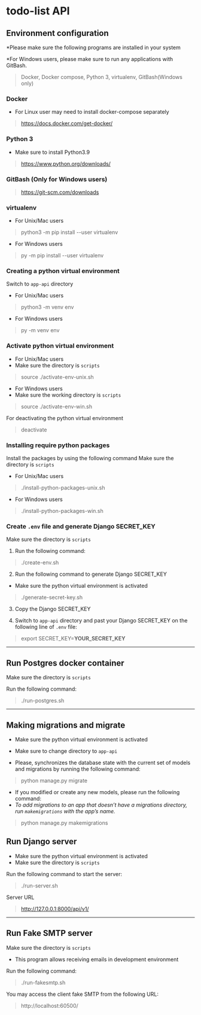 # todo-list API

## Environment configuration

*Please make sure the following programs are installed in your system

*For Windows users, please make sure to run any applications with GitBash.
>Docker, Docker compose, Python 3, virtualenv, GitBash(Windows only)


### Docker
* For Linux user may need to install docker-compose separately
> https://docs.docker.com/get-docker/
 
### Python 3
* Make sure to install Python3.9
> https://www.python.org/downloads/

### GitBash (Only for Windows users)
> https://git-scm.com/downloads

### virtualenv
* For Unix/Mac users
> python3 -m pip install --user virtualenv

* For Windows users
> py -m pip install --user virtualenv

### Creating a python virtual environment

Switch to `app-api` directory

* For Unix/Mac users
> python3 -m venv env

* For Windows users
> py -m venv env

### Activate python virtual environment

* For Unix/Mac users
* Make sure the directory is `scripts`
> source ./activate-env-unix.sh

* For Windows users
* Make sure the working directory is `scripts`
> source ./activate-env-win.sh

For deactivating the python virtual environment
> deactivate

### Installing require python packages

Install the packages by using the following command
Make sure the directory is `scripts`

* For Unix/Mac users
> ./install-python-packages-unix.sh

* For Windows users
> ./install-python-packages-win.sh

### Create `.env` file and generate Django SECRET_KEY
Make sure the directory is `scripts`


1. Run the following command:
> ./create-env.sh

2. Run the following command to generate Django SECRET_KEY

* Make sure the python virtual environment is activated
> ./generate-secret-key.sh

3. Copy the Django SECRET_KEY

4. Switch to `app-api` directory and past your Django SECRET_KEY on the following line of `.env` file:
> export SECRET_KEY=**YOUR_SECRET_KEY**

---

## Run Postgres docker container
Make sure the directory is `scripts`

Run the following command:
> ./run-postgres.sh

---

## Making migrations and migrate
* Make sure the python virtual environment is activated 
* Make sure to change directory to `app-api`


* Please, synchronizes the database state with the current set of models and migrations by running the following command:
> python manage.py migrate

* If you modified or create any new models, please run the following command:
* _To add migrations to an app that doesn’t have a migrations directory, run `makemigrations` with the app’s name._
> python manage.py makemigrations

## Run Django server
* Make sure the python virtual environment is activated
* Make sure the directory is `scripts`

Run the following command to start the server:
> ./run-server.sh

Server URL
> http://127.0.0.1:8000/api/v1/

---

## Run Fake SMTP server
Make sure the directory is `scripts`

* This program allows receiving emails in development environment

Run the following command:
> ./run-fakesmtp.sh

You may access the client fake SMTP from the following URL:
> http://localhost:60500/

